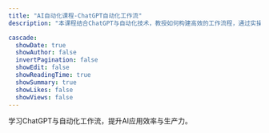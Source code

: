 ```yaml
---
title: "AI自动化课程-ChatGPT自动化工作流"
description: "本课程结合ChatGPT与自动化技术，教授如何构建高效的工作流程，通过实操案例，让学员掌握AI自动化工具的应用，实现业务流程的智能化与优化。"

cascade:
  showDate: true
  showAuthor: false
  invertPagination: false
  showEdit: false
  showReadingTime: true
  showSummary: true
  showLikes: false
  showViews: false
---
```


学习ChatGPT与自动化工作流，提升AI应用效率与生产力。